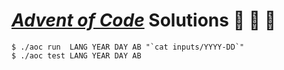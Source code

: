 # [_Advent of Code_](https://adventofcode.com/) Solutions :santa: :christmas_tree: :gift:

```
$ ./aoc run  LANG YEAR DAY AB "`cat inputs/YYYY-DD`"
$ ./aoc test LANG YEAR DAY AB
```

